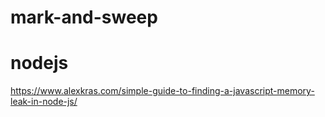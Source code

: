 # mark-and-sweep

# nodejs

https://www.alexkras.com/simple-guide-to-finding-a-javascript-memory-leak-in-node-js/